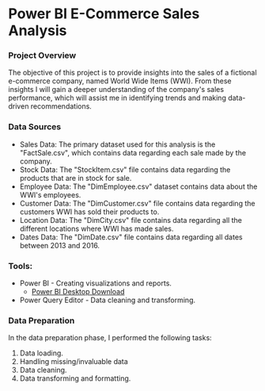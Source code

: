 # Power BI E-Commerce Sales Analysis

### Project Overview

The objective of this project is to provide insights into the sales of a fictional e-commerce company, named World Wide Items (WWI). From these insights I will gain a deeper understanding of the company's sales performance, which will assist me in identifying trends and making data-driven recommendations.

### Data Sources

- Sales Data: The primary dataset used for this analysis is the "FactSale.csv", which contains data regarding each sale made by the company.
- Stock Data: The "StockItem.csv" file contains data regarding the products that are in stock for sale.
- Employee Data: The "DimEmployee.csv" dataset contains data about the WWI's employees.
- Customer Data: The "DimCustomer.csv" file contains data regarding the customers WWI has sold their products to.
- Location Data: The "DimCity.csv" file contains data regarding all the different locations where WWI has made sales.
- Dates Data: The "DimDate.csv" file contains data regarding all dates between 2013 and 2016.

### Tools:

- Power BI - Creating visualizations and reports.
  - [Power BI Desktop Download](https://www.microsoft.com/en-us/download/details.aspx?id=58494?ocid=ORSEARCH_Bing&msockid=26de78656ac06d3a16d469376b4a6ce1)
- Power Query Editor - Data cleaning and transforming.

### Data Preparation

In the data preparation phase, I performed the following tasks:
1. Data loading.
2. Handling missing/invaluable data
3. Data cleaning.
4. Data transforming and formatting.

